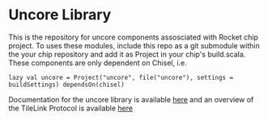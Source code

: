 Uncore Library
==============

This is the repository for uncore components assosciated with Rocket chip
project. To uses these modules, include this repo as a git submodule within
the your chip repository and add it as Project in your chip's build.scala. 
These components are only dependent on Chisel, i.e.

    lazy val uncore = Project("uncore", file("uncore"), settings = buildSettings) dependsOn(chisel)

Documentation for the uncore library is available <a href="http://ucb-bar.github.io/uncore/latest/api/">here</a>
and an overview of the TileLink Protocol is available <a href="https://docs.google.com/document/d/1Iczcjigc-LUi8QmDPwnAu1kH4Rrt6Kqi1_EUaCrfrk8/pub">here</a>
